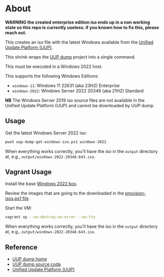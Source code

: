 # About

**WARNING the created enterprise edition iso ends up in a non working state so this repo is currently useless. if you known how to fix this, please reach out.**

This creates an iso file with the latest Windows available from the [Unified Update Platform (UUP)](https://docs.microsoft.com/en-us/windows/deployment/update/windows-update-overview).

This shrink wraps the [UUP dump](https://git.uupdump.net/uup-dump) project into a single command.

This must be executed in a Windows 2022 host.

This supports the following Windows Editions:

* `windows-11`: Windows 11 22631 (aka 23H2) Enterprise
* `windows-2022`: Windows Server 2022 20348 (aka 21H2) Standard

**NB** The Windows Server 2019 iso source files are not available in the Unified Update Platform (UUP) and cannot be downloaded by UUP dump.

## Usage

Get the latest Windows Server 2022 iso:

```bash
pwsh uup-dump-get-windows-iso.ps1 windows-2022
```

When everything works correctly, you'll have the iso in the `output` directory at, e.g., `output/windows-2022-20348.643.iso`.

## Vagrant Usage

Install the base [Windows 2022 box](https://github.com/rgl/windows-vagrant).

Review the images that are going to the downloaded in the [provision-isos.ps1 file](provision-isos.ps1).

Start the VM:

```bash
vagrant up --no-destroy-on-error --no-tty
```

When everything works correctly, you'll have the iso in the `output` directory at, e.g., `output/windows-2022-20348.643.iso`.

## Reference

* [UUP dump home](https://uupdump.net)
* [UUP dump source code](https://git.uupdump.net/uup-dump)
* [Unified Update Platform (UUP)](https://docs.microsoft.com/en-us/windows/deployment/update/windows-update-overview)
